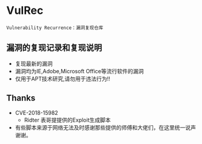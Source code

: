 # VulRec

  
  `Vulnerability Recurrence：漏洞复现仓库`
  
  ## 漏洞的复现记录和复现说明
  - 复现最新的漏洞
  - 漏洞均为IE,Adobe,Microsoft Office等流行软件的漏洞
  - 仅用于APT技术研究,请勿用于违法行为!!
  
  ## Thanks
+ CVE-2018-15982
  - Ridter 表哥提提供的Exploit生成脚本
+ 有些脚本来源于网络无法及时感谢那些提供的师傅和大佬们，在这里统一说声谢谢。
